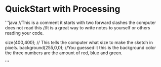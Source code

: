 QuickStart with Processing
====

'''java
//This is a comment it starts with two forward slashes the computer does not read this
//It is a great way to write notes to yourself or others reading your code.

size(400,400); // This tells the computer what size to make the sketch in pixels.
background(255,0,0); //You guessed it this is the background color the three numbers are the amount of red, blue and green.

'''
